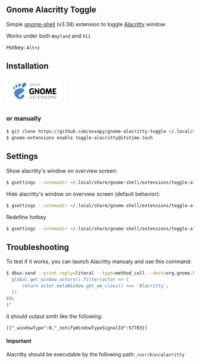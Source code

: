 Gnome Alacritty Toggle
----------------------

Simple [gnome-shell](https://wiki.gnome.org/Projects/GnomeShell) (v3.38) extension to toggle [Alacritty](https://github.com/alacritty/alacritty) window.

Works under both `Wayland` and `X11`

Hotkey: `Alt+z`

Installation
------------
[<img src="https://github.com/andyholmes/gnome-shell-extensions-badge/raw/master/get-it-on-ego.png" width=160px>](https://extensions.gnome.org/extension/3942/toggle-alacritty/)

### or manually
```bash
$ git clone https://github.com/axxapy/gnome-alacritty-toggle ~/.local/share/gnome-shell/extensions/toggle-alacritty@itstime.tech
$ gnome-extensions enable toggle-alacritty@itstime.tech
```

Settings
-------------

Show alacritty's window on overview screen:
```bash
$ gsettings --schemadir ~/.local/share/gnome-shell/extensions/toggle-alacritty@itstime.tech/schemas set org.gnome.shell.extensions.toggle-alacritty hide-on-overview false
```

Hide alacritty's window on overview screen (default behavior):
```bash
$ gsettings --schemadir ~/.local/share/gnome-shell/extensions/toggle-alacritty@itstime.tech/schemas set org.gnome.shell.extensions.toggle-alacritty hide-on-overview true
```

Redefine hotkey
```bash
$ gsettings --schemadir ~/.local/share/gnome-shell/extensions/toggle-alacritty@itstime.tech/schemas set org.gnome.shell.extensions.toggle-alacritty toggle-key "['<Alt>Z']"
```

Troubleshooting
---------------
To test if it works, you can launch Alacritty manualy and use this command:
```bash
$ dbus-send --print-reply=literal --type=method_call --dest=org.gnome.Shell /org/gnome/Shell org.gnome.Shell.Eval string:"$(cat <<EOL
  global.get_window_actors().filter(actor => {
      return actor.metaWindow.get_wm_class() === 'Alacritty';
  })
EOL
)"
```

it should output smth like the following:
```
[{"_windowType":0,"_notifyWindowTypeSignalId":57783}]
```

#### Important
Alacritty should be executable by the following path: `/usr/bin/alacritty`
